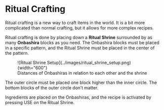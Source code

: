 # Ritual Crafting

Ritual crafting is a new way to craft items in the world. It is a bit more complicated than normal crafting, but it allows for more complex recipes.

Ritual crafting is done by placing down a **Ritual Shrine** surrounded by as many **Onbashira** blocks as you need. The Onbashira blocks must be placed in a specific pattern, and the Ritual Shrine must be placed in the center of the pattern.

<figure markdown>
    ![Ritual Shrine Setup](../images/ritual_shrine_setup.png){width="600"}
    <figcaption>Distances of Onbashiras in relation to each other and the shrine</figcaption>
</figure>

The outer circle must be placed one block higher than the inner circle. The bottom blocks of the outer circle don't matter.

Ingredients are placed on the Onbashiras, and the recipe is activated by pressing USE on the Ritual Shrine.